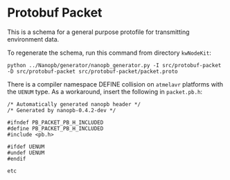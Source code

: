 # Protobuf Packet

This is a schema for a general purpose protofile for transmitting environment data.

To regenerate the schema, run this command from directory `kwNodeKit`:

```
python ../Nanopb/generator/nanopb_generator.py -I src/protobuf-packet -D src/protobuf-packet src/protobuf-packet/packet.proto
```

There is a compiler namespace DEFINE collision on `atmelavr` platforms with the `UENUM` type. As a workaround, insert the following in `packet.pb.h`:

```
/* Automatically generated nanopb header */
/* Generated by nanopb-0.4.2-dev */

#ifndef PB_PACKET_PB_H_INCLUDED
#define PB_PACKET_PB_H_INCLUDED
#include <pb.h>

#ifdef UENUM
#undef UENUM
#endif

etc
```